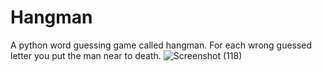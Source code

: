 # Hangman
A python word guessing game called hangman. For each wrong guessed letter you put the man near to death.
![Screenshot (118)](https://user-images.githubusercontent.com/90508485/215862449-ad9163e9-9f81-4733-8a58-4b04693d5e63.png)

